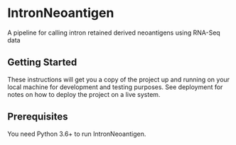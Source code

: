 # IntronNeoantigen
A pipeline for calling intron retained derived neoantigens using RNA-Seq data

## Getting Started
These instructions will get you a copy of the project up and running on your local machine for development and testing purposes. See deployment for notes on how to deploy the project on a live system.

## Prerequisites
You need Python 3.6+ to run IntronNeoantigen.
